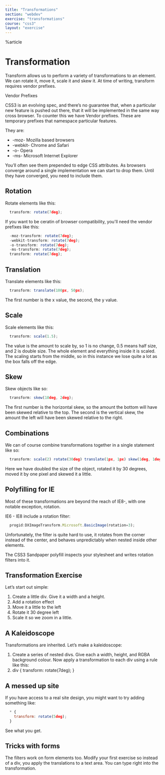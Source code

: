 ```yaml
---
title: "Transformations"
section: "webdev"
exercise: "transformations"
course: "css3"
layout: "exercise"
---
```


%article



# Transformation

Transform allows us to perform a variety of transformations to an element. We can rotate it, move it, scale it and skew it. At time of writing, transform requires vendor prefixes.

Vendor Prefixes

CSS3 is an evolving spec, and there’s no guarantee that, when a particular new feature is pushed out there, that it will be implemented in the same way cross browser. To counter this we have Vendor prefixes. These are temporary prefixes that namespace particular features.

They are:

* -moz- Mozilla based browsers
* -webkit- Chrome and Safari
* -o- Opera
* -ms- Microsoft Internet Explorer

You’ll often see them prepended to edge CSS attributes. As browsers converge around a single implementation we can start to drop them. Until they have converged, you need to include them.

## Rotation

Rotate elements like this:

```js
  transform: rotate(7deg);
```





If you want to be ceratin of browser compatibility, you'll need the vendor prefixes like this:

```js
  -moz-transform: rotate(7deg);
  -webkit-transform: rotate(7deg);
  -o-transform: rotate(7deg);
  -ms-transform: rotate(7deg);
  transform: rotate(7deg);
```





## Translation

Translate elements like this:

```js
  transform: translate(100px, 50px);
```





The first number is the x value, the second, the y value.

## Scale

Scale elements like this:

```js
  transform: scale(1.5);
```




The value is the amount to scale by, so 1 is no change, 0.5 means half size, and 2 is double size. The whole element and everything inside it is scaled. The scaling starts from the middle, so in this instance we lose quite a lot as the box falls off the edge.

## Skew

Skew objects like so:

```js
  transform: skew(10deg, 2deg);
```




The first number is the horizontal skew, so the amount the bottom will have been skewed relative to the top. The second is the vertical skew, the amount the left will have been skewed relative to the right.

## Combinations

We can of course combine transformations together in a single statement like so:

```js
  transform: scale(2) rotate(30deg) translate(1px, 1px) skew(1deg, 1deg);
```




Here we have doubled the size of the object, rotated it by 30 degrees, moved it by one pixel and skewed it a little.

## Polyfilling for IE

Most of these transformations are beyond the reach of IE8-, with one notable exception, rotation.

IE6 - IE8 include a rotation filter:

```js
  progid:DXImageTransform.Microsoft.BasicImage(rotation=3);
```





Unfortunately, the filter is quite hard to use, it rotates from the corner instead of the center, and behaves unpredictably when nested inside other elements.

The CSS3 Sandpaper polyfill inspects your stylesheet and writes rotation filters into it.



## Transformation Exercise

Let’s start out simple:

1.  Create a little div. Give it a width and a height.
2.  Add a rotation effect
3.  Move it a little to the left
4.  Rotate it 30 degree left
5.  Scale it so we zoom in a little.

## A Kaleidoscope

Transformations are inherited. Let’s make a kaleidoscope:

1.  Create a series of nested divs. Give each a width, height, and RGBA background colour. Now apply a transformation to each div using a rule like this:
2.  div { transform: rotate(7deg); }

## A messed up site

If you have access to a real site design, you might want to try adding something like:

```js
  * {
    transform: rotate(5deg);
  }
```





See what you get.

## Tricks with forms

The filters work on form elements too.
Modify your first exercise so instead of a div, you apply the translations to a text area. You can type right into the transformation.
